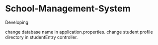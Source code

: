 # School-Management-System
Developing

change database name in application.properties.
change student profile directory in studentEntry controller.
